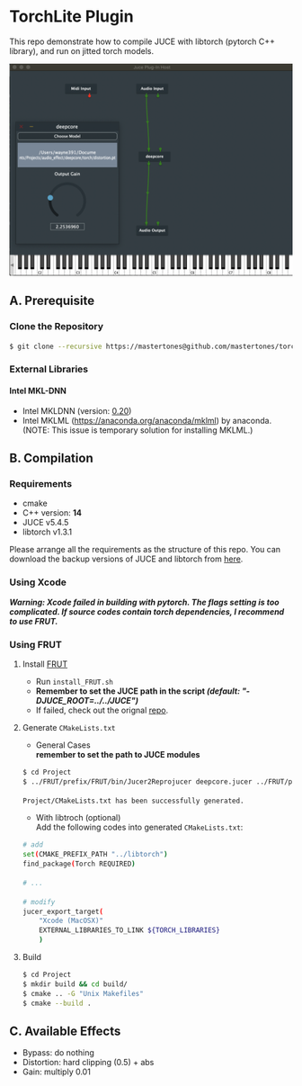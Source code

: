 # TorchLite Plugin

This repo demonstrate how to compile JUCE with libtorch (pytorch C++ library), and run on jitted torch models. 

![image](assets/snapshot.png)
## A. Prerequisite
### Clone the Repository
```bash
$ git clone --recursive https://mastertones@github.com/mastertones/torchGAIN.git
```
### External Libraries
#### Intel MKL-DNN
* Intel MKLDNN (version: [0.20](https://github.com/intel/mkl-dnn/releases/tag/v0.20))
* Intel MKLML (https://anaconda.org/anaconda/mklml) by anaconda. (NOTE: This issue is temporary solution for installing MKLML.)

## B. Compilation

### Requirements
* cmake
* C++ version: **14**
* JUCE v5.4.5
* libtorch v1.3.1

Please arrange all the requirements as the structure of this repo. You can download the backup versions of JUCE and libtorch from [here](https://drive.google.com/file/d/1xHXffHHR1lOs_j3DafMnouLKGxg9sLD9/view?usp=sharing).


### Using Xcode
***Warning: Xcode failed in building with pytorch. The flags setting is too complicated. If source codes contain torch dependencies, I recommend to use FRUT.***

### Using FRUT
1. Install [FRUT](https://github.com/McMartin/FRUT/blob/master/README.rst)
    * Run `install_FRUT.sh`
    * **Remember to set the JUCE path in the script *(default: "-DJUCE_ROOT=../../JUCE")***
    * If failed, check out the orignal [repo](https://github.com/McMartin/FRUT/blob/master/README.rst).

2. Generate `CMakeLists.txt`
    * General Cases  
    **remember to set the path to JUCE modules**
    ```bash
    $ cd Project
    $ ../FRUT/prefix/FRUT/bin/Jucer2Reprojucer deepcore.jucer ../FRUT/prefix/FRUT/cmake/Reprojucer.cmake --juce-modules=<path-to-JUCE-moduls>

    Project/CMakeLists.txt has been successfully generated.
    ```

    * With libtroch (optional)  
    Add the following codes into generated `CMakeLists.txt`:
    ```bash
    # add
    set(CMAKE_PREFIX_PATH "../libtorch")
    find_package(Torch REQUIRED)

    # ...

    # modify
    jucer_export_target(
        "Xcode (MacOSX)"
        EXTERNAL_LIBRARIES_TO_LINK ${TORCH_LIBRARIES}
        )

    ```

3. Build
    ``` bash
    $ cd Project
    $ mkdir build && cd build/
    $ cmake .. -G "Unix Makefiles"
    $ cmake --build .
    ```

## C. Available Effects

* Bypass: do nothing 
* Distortion: hard clipping (0.5) + abs
* Gain: multiply 0.01
